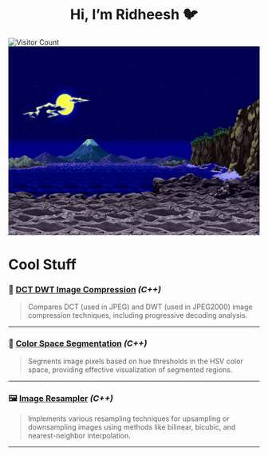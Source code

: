 <div align="center">
<h1> Hi, I’m Ridheesh 🐦 </h1> 
</div>

![Visitor Count](https://profile-counter.glitch.me/{RidheeshAmarthya}/count.svg)
<img src="https://github.com/RidheeshAmarthya/RidheeshAmarthya/blob/main/wallpaper.gif">

# **Cool Stuff**


### 🔗 **[DCT DWT Image Compression](https://github.com/RidheeshAmarthya/DCT-DWT-compression)** *(C++)*  
> Compares DCT (used in JPEG) and DWT (used in JPEG2000) image compression techniques, including progressive decoding analysis.

---

### 🎨 **[Color Space Segmentation](https://github.com/RidheeshAmarthya/color-space-segmentation)** *(C++)*  
> Segments image pixels based on hue thresholds in the HSV color space, providing effective visualization of segmented regions.

---

### 🖼️ **[Image Resampler](https://github.com/RidheeshAmarthya/image-resampler)** *(C++)*  
> Implements various resampling techniques for upsampling or downsampling images using methods like bilinear, bicubic, and nearest-neighbor interpolation.

---

